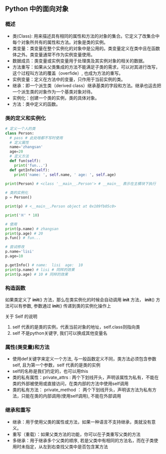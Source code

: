 Python 中的面向对象
---

### 概述

- 类(Class): 用来描述具有相同的属性和方法的对象的集合。它定义了改集合中每个对象所共有的属性和方法。对象是类的实例。
- 类变量：类变量在整个实例化的对象中是公用的。类变量定义在类中且在函数体之外。类变量通常不作为实例变量使用。
- 数据成员：类变量或实例变量用于处理类及其实例对象的相关的数据。
- 方法重写：如果从父类集成的方法不能满足子类的需求，可以对其进行改写，这个过程叫方法的覆盖（overfide）, 也成为方法的重写。
- 实例变量：定义在方法中的变量，只作用于当前实例的类。
- 继承：即一个派生类（derived class）继承基类的字段和方法。继承也运去把一个派生类的对象作为一个基类对象对待。
- 实例化：创建一个类的实例，类的具体对象。
- 方法：类中定义的函数。

### 类的定义和实例化

```python
# 定义一个人的类
class Person:
  # pass # 此处啥都不写时使用
  # 定义属性
  name='zhangsan'
  age=20
  # 定义方法
  def fun(self):
    print('fun...')
  def getInfo(self):
    print('name: ', self.name, ' age: ', self.age)
  
print(Person) # <class '__main__.Person'> # __main__ 表示在主模块下执行

# 类的实例化
p = Person()

print(p) # <__main__.Person object at 0x109fb05c0>

print('※' * 10)

# 使用
print(p.name) # zhangsan
print(p.age) # 20
p.fun() # fun...

# 尝试修改
p.name='lisi'
p.age=10

p.getInfo() # name:  lisi  age:  10
print(p.name) # lisi # 同样的效果
print(p.age) # 10 # 同样的效果

```

### 构造函数

如果类定义了 __init__() 方法，那么在类实例化的时候会自动调用 __init__ 方法， __init__() 方法可以有参数, 参数通过 __init__() 传递到类的实例化操作上

关于 Self 的说明

1. self 代表的是类的实例，代表当前对象的地址，self.class则指向类
2. self 不是python关键字, 我们可以换成其他变量名

### 属性(类变量)和方法

- 使用def关键字来定义一个方法, 与一般函数定义不同，类方法必须包含参数self, 且为第一个参数，self 代表的是类的实例
- self的名称是我们约定的，也可以用this
- 类的私有属性：private_attrs : 两个下划线开头，声明该属性为私有，不能在类的外部被使用或直接访问，在类内部的方法中使用self调用
- 类的私有方法： private_method ： 两个下划线开头，声明该方法为私有方法，只能在类的内部调用(使用self调用), 不能在外部调用

### 继承和重写

- 继承：用于使用父类的属性或方法，如果一种语言不支持继承，类就没有意义。
- 重写（重载）：如果父类方法的功能，你可以在子类重写父类的方法
- 多继承：用于继承多个父类的顺序, 若是父类中有相同的方法名，而在子类使用时未指定，从左到右查找父类中是否包含某方法
